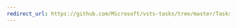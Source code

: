 ```yaml
---
redirect_url: https://github.com/Microsoft/vsts-tasks/tree/master/Tasks/AzureResourceGroupDeployment
---
```

